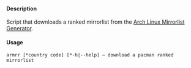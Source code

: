 #### Description

Script that downloads a ranked mirrorlist from the [Arch Linux Mirrorlist Generator](https://www.archlinux.org/mirrorlist/).

#### Usage

    armrr [*country code] [*-h|--help] — download a pacman ranked mirrorlist
